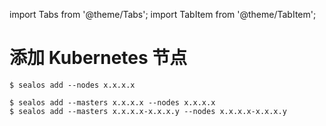 import Tabs from '@theme/Tabs';
import TabItem from '@theme/TabItem';

# 添加 Kubernetes 节点

<Tabs groupId="add_type">
  <TabItem value="add_node" label="节点" default>

```shell
$ sealos add --nodes x.x.x.x
```

  </TabItem>

  <TabItem value="add_master" label="Master 节点" default>

```shell
$ sealos add --masters x.x.x.x --nodes x.x.x.x
$ sealos add --masters x.x.x.x-x.x.x.y --nodes x.x.x.x-x.x.x.y
```

  </TabItem>
</Tabs>
